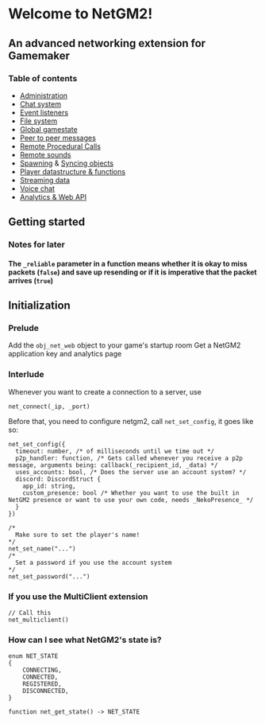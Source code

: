 # Welcome to NetGM2!
## An advanced networking extension for Gamemaker
### Table of contents
 - [Administration](administration.md)
 - [Chat system](chat.md)
 - [Event listeners](eventlistener.md)
 - [File system](file.md)
 - [Global gamestate](gamestate.md)
 - [Peer to peer messages](p2p.md)
 - [Remote Procedural Calls](rpc.md)
 - [Remote sounds](sound.md)
 - [Spawning](spawnbasic.md) & [Syncing objects](sync.md)
 - [Player datastructure & functions](player.md)
 - [Streaming data](stream.md)
 - [Voice chat](voice.md)
 - [Analytics & Web API](web.md)
## Getting started
### Notes for later
#### The `_reliable` parameter in a function means whether it is okay to miss packets (`false`) and save up resending or if it is imperative that the packet arrives (`true`)
## Initialization
### Prelude
Add the `obj_net_web` object to your game's startup room
Get a NetGM2 application key and analytics page
### Interlude
Whenever you want to create a connection to a server, use
```gml
net_connect(_ip, _port)
```
Before that, you need to configure netgm2, call `net_set_config`, it goes like so:
```gml
net_set_config({
  timeout: number, /* of milliseconds until we time out */
  p2p_handler: function, /* Gets called whenever you receive a p2p message, arguments being: callback(_recipient_id, _data) */
  uses_accounts: bool, /* Does the server use an account system? */
  discord: DiscordStruct {
    app_id: string,
    custom_presence: bool /* Whether you want to use the built in NetGM2 presence or want to use your own code, needs _NekoPresence_ */
  }
})
```
```gml
/*
  Make sure to set the player's name!
*/
net_set_name("...")
/*
  Set a password if you use the account system
*/
net_set_password("...")
```
### If you use the MultiClient extension
```gml
// Call this
net_multiclient()
```
### How can I see what NetGM2's state is?
```gml
enum NET_STATE 
{
	CONNECTING,
	CONNECTED,
	REGISTERED,
	DISCONNECTED,
}

function net_get_state() -> NET_STATE
```
